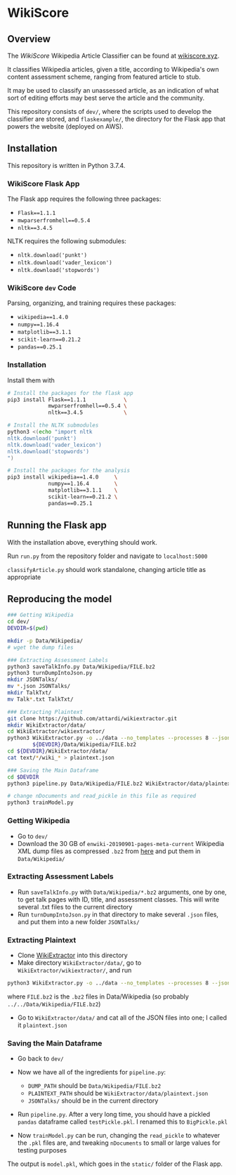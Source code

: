 # WikiScore

## Overview

The _WikiScore_ Wikipedia Article Classifier can be found at [wikiscore.xyz](http://wikiscore.xyz).

It classifies Wikipedia articles, given a title, according to Wikipedia's own content assessment scheme, ranging from featured article to stub.

It may be used to classify an unassessed article, as an indication of what sort of editing efforts may best serve the article and the community.

This repository consists of `dev/`, where the scripts used to develop the classifier are stored, and `flaskexample/`, the directory for the Flask app that powers the website (deployed on AWS).

## Installation

This repository is written in Python 3.7.4.

### WikiScore Flask App
The Flask app requires the following three packages:

  * `Flask==1.1.1`
  * `mwparserfromhell==0.5.4`
  * `nltk==3.4.5`

NLTK requires the following submodules:

  * `nltk.download('punkt')`
  * `nltk.download('vader_lexicon')`
  * `nltk.download('stopwords')`

### WikiScore `dev` Code
Parsing, organizing, and training requires these packages:

  * `wikipedia==1.4.0`
  * `numpy==1.16.4`
  * `matplotlib==3.1.1`
  * `scikit-learn==0.21.2`
  * `pandas==0.25.1`

### Installation
Install them with

```bash
# Install the packages for the flask app
pip3 install Flask==1.1.1            \
             mwparserfromhell==0.5.4 \
             nltk==3.4.5             \

# Install the NLTK submodules
python3 <(echo "import nltk
nltk.download('punkt')
nltk.download('vader_lexicon')
nltk.download('stopwords')
")

# Install the packages for the analysis
pip3 install wikipedia==1.4.0     \
             numpy==1.16.4        \
             matplotlib==3.1.1    \
             scikit-learn==0.21.2 \
             pandas==0.25.1
```

## Running the Flask app

With the installation above, everything should work.

Run `run.py` from the repository folder and navigate to `localhost:5000`

`classifyArticle.py` should work standalone, changing article title as appropriate


## Reproducing the model

```bash
### Getting Wikipedia
cd dev/
DEVDIR=$(pwd)

mkdir -p Data/Wikipedia/
# wget the dump files

### Extracting Assessment Labels
python3 saveTalkInfo.py Data/Wikipedia/FILE.bz2
python3 turnDumpIntoJson.py
mkdir JSONTalks/
mv *.json JSONTalks/
mkdir TalkTxt/
mv Talk*.txt TalkTxt/

### Extracting Plaintext
git clone https://github.com/attardi/wikiextractor.git
mkdir WikiExtractor/data/
cd WikiExtractor/wikiextractor/
python3 WikiExtractor.py -o ../data --no_templates --processes 8 --json \
        ${DEVDIR}/Data/Wikipedia/FILE.bz2
cd ${DEVDIR}/WikiExtractor/data/
cat text/*/wiki_* > plaintext.json

### Saving the Main Dataframe
cd $DEVDIR
python3 pipeline.py Data/Wikipedia/FILE.bz2 WikiExtractor/data/plaintext.json

# change nDocuments and read_pickle in this file as required
python3 trainModel.py
```

### Getting Wikipedia

  * Go to `dev/`
  * Download the 30 GB of `enwiki-20190901-pages-meta-current` Wikipedia XML dump files as compressed `.bz2` from [here](https://dumps.wikimedia.org/enwiki/20190901/) and put them in `Data/Wikipedia/`

### Extracting Assessment Labels
  * Run `saveTalkInfo.py` with `Data/Wikipedia/*.bz2` arguments, one by one, to get talk pages with ID, title, and assessment classes. This will write several .txt files to the current directory
  * Run `turnDumpIntoJson.py` in that directory to make several `.json` files, and put them into a new folder `JSONTalks/`

### Extracting Plaintext
  * Clone [WikiExtractor](https://github.com/attardi/wikiextractor) into this directory
  * Make directory `WikiExtractor/data/`, go to `WikiExtractor/wikiextractor/`, and run

```bash
python3 WikiExtractor.py -o ../data --no_templates --processes 8 --json FILE.bz2
```

where `FILE.bz2` is the `.bz2` files in Data/Wikipedia (so probably `../../Data/Wikipedia/FILE.bz2`)

  * Go to `WikiExtractor/data/` and cat all of the JSON files into one; I called it `plaintext.json`

### Saving the Main Dataframe
  * Go back to `dev/`
  * Now we have all of the ingredients for `pipeline.py`:

	  * `DUMP_PATH` should be `Data/Wikipedia/FILE.bz2`
	  * `PLAINTEXT_PATH` should be `WikiExtractor/data/plaintext.json`
	  * `JSONTalks/` should be in the current directory
  * Run `pipeline.py`. After a very long time, you should have a pickled `pandas` dataframe called `testPickle.pkl`. I renamed this to `BigPickle.pkl`
  * Now `trainModel.py` can be run, changing the `read_pickle` to whatever the `.pkl` files are, and tweaking `nDocuments` to small or large values for testing purposes

The output is `model.pkl`, which goes in the `static/` folder of the Flask app.
